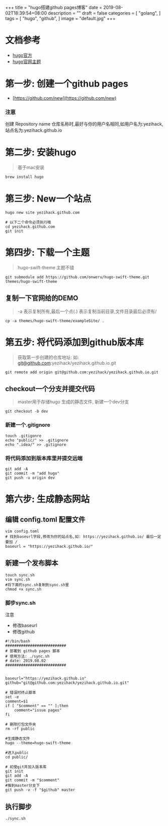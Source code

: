 +++
title = "hugo搭建github pages博客"
date = 2019-08-02T18:39:54+08:00
description = ""
draft = false
categories = [
    "golang",
]
tags = [
    "hugo",
    "github",
]
image = "default.jpg"
+++

# 文档参考
- [hugo官方](https://gohugo.io/ )
- [hugo官网主题](https://themes.gohugo.io/)

# 第一步: 创建一个github pages
- [https://github.com/new](https://github.com/new)

### 注意
创建 Repository name 仓库名称时,最好与你的用户名相同,如用户名为:yezihack,站点名为:yezihack.github.io


# 第二步: 安装hugo 
> 基于mac安装
```go
brew install hugo
```

# 第三步: New一个站点
```shell
hugo new site yezihack.github.com
 
# 以下二个命令必须执行哦
cd yezihack.github.com 
git init
```

# 第四步: 下载一个主题
> hugo-swift-theme 主题不错
```
git submodule add https://github.com/onweru/hugo-swift-theme.git themes/hugo-swift-theme
```

## 复制一下官网给的DEMO
> -a 表示复制所有,最后一个点(.) 表示复制当前目录,文件目录最后必须有/

```
cp -a themes/hugo-swift-theme/exampleSite/ .
```

# 第五步: 将代码添加到github版本库
> 获取第一步创建的仓库地址: 如: git@github.com:yezihack/yezihack.github.io.git

```
git remote add origin git@github.com:yezihack/yezihack.github.io.git
```

## checkout一个分支并提交代码
>  master用于存储hugo 生成的静态文件, 新建一个dev分支
```
git checkout -b dev

```

### 新建一个.gitignore

```
touch .gitigonre
echo "public/" >> .gitignore
echo ".idea/" >> .gitignore
```

### 将代码添加到版本库里并提交远端
```
git add -A
git commit -m "add hugo"
git push -u origin dev
```

# 第六步: 生成静态网站

## 编辑 config.toml 配置文件 
```
vim config.toml
# 找到baseurl字段,修改为你的站点名,如: https://yezihack.github.io/ 最后一定要加 /
baseurl = "https://yezihack.github.io/"
```

## 新建一个发布脚本

```
touch sync.sh
vim sync.sh 
#将下面的sync.sh复制到sync.sh里
chmod +x sync.sh
```

### 脚步sync.sh

注意
- 修改baseurl
- 修改github

```
#!/bin/bash
###########################
# 部署到 github pages 脚本
# 使用方法: ./sync.sh
# date: 2019.08.02
###########################


baseurl="https://yezihack.github.io"
github="git@github.com:yezihack/yezihack.github.io.git"

# 错误时终止脚本
set -e
comment=$1
if [ "$comment" == "" ];then
    comment="issue pages"
fi

# 删除打包文件夹
rm -rf public

#生成静态文件
hugo --theme=hugo-swift-theme

#进入public
cd public/

# 初使git并加入版本库
git init
git add -A
git commit -m "$comment"
#推到master分支下
git push -v -f "$github" master
```

## 执行脚步
```
./sync.sh
```
